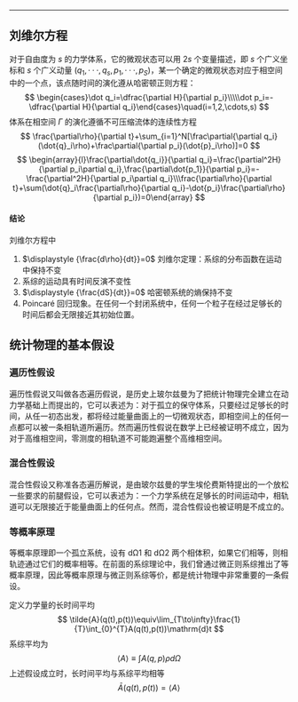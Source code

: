 
---------
## 刘维尔方程
对于自由度为 $s$ 的力学体系，它的微观状态可以用 $2s$ 个变量描述，即 $s$ 个广义坐标和 $s$ 个广义动量 $(q_{1}, · · · , q_{s}, p_{1}, · · · , p_{S})$，某一个确定的微观状态对应于相空间中的一个点，该点随时间的演化遵从哈密顿正则方程：
$$
\begin{cases}\dot q_i=\dfrac{\partial H}{\partial p_i}\\\\\dot p_i=-\dfrac{\partial H}{\partial q_i}\end{cases}\quad(i=1,2,\cdots,s)
$$
体系在相空间 $\displaystyle \Gamma$ 的演化遵循不可压缩流体的连续性方程
$$
\frac{\partial\rho}{\partial t}+\sum_{i=1}^N[\frac\partial{\partial q_i}(\dot{q}_i\rho)+\frac\partial{\partial p_i}(\dot{p}_i\rho)]=0
$$
$$
\begin{array}{l}\frac{\partial\dot{q_i}}{\partial q_i}=\frac{\partial^2H}{\partial p_i\partial q_i},\frac{\partial\dot{p_1}}{\partial p_i}=-\frac{\partial^2H}{\partial p_i\partial q_i}\\\frac{\partial\rho}{\partial t}+\sum(\dot{q}_i\frac{\partial\rho}{\partial q_i}-\dot{p_i}\frac{\partial\rho}{\partial p_i})=0\end{array}
$$
#### 结论
刘维尔方程中
1. $\displaystyle {\frac{d\rho}{dt}}=0$ 刘维尔定理：系综的分布函数在运动中保持不变
2. 系综的运动具有时间反演不变性
3. $\displaystyle {\frac{dS}{dt}}=0$ 哈密顿系统的熵保持不变
4. Poincaré 回归现象。在任何一个封闭系统中，任何一个粒子在经过足够长的时间后都会无限接近其初始位置。

## 统计物理的基本假设
### 遍历性假设
遍历性假说又叫做各态遍历假说，是历史上玻尔兹曼为了把统计物理完全建立在动力学基础上而提出的，它可以表述为：对于孤立的保守体系，只要经过足够长的时间，从任一初态出发，都将经过能量曲面上的一切微观状态，即相空间上的任何一点都可以被一条相轨道所遍历。然而遍历性假说在数学上已经被证明不成立，因为对于高维相空间，零测度的相轨道不可能跑遍整个高维相空间。
### 混合性假设
混合性假设又称准各态遍历解说，是由玻尔兹曼的学生埃伦费斯特提出的一个放松一些要求的前腿假设，它可以表述为：一个力学系统在足够长的时间运动中，相轨道可以无限接近于能量曲面上的任何点。然而，混合性假设也被证明是不成立的。
### 等概率原理
等概率原理即一个孤立系统，设有 dΩ1 和 dΩ2 两个相体积，如果它们相等，则相轨迹通过它们的概率相等。在前面的系综理论中，我们曾通过微正则系综推出了等概率原理，因此等概率原理与微正则系综等价，都是统计物理中非常重要的一条假设。

定义力学量的长时间平均
$$
\tilde{A}(q(t),p(t))\equiv\lim_{T\to\infty}\frac{1}{T}\int_{0}^{T}A(q(t),p(t))\mathrm{d}t
$$
系综平均为
$$
 \langle A \rangle \equiv\int A(q,p)\rho d\Omega 
$$
上述假设成立时，长时间平均与系综平均相等
$$
\bar{A}(q(t),p(t))=\langle A\rangle 
$$